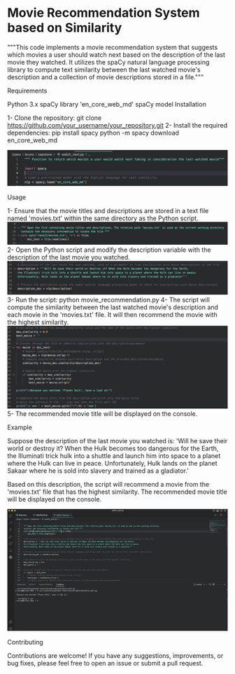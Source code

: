 # Movie Recommendation System based on Similarity

"""This code implements a movie recommendation system that suggests which movies a user should watch next 
based on the description of the last movie they watched. It utilizes the spaCy natural language processing library 
to compute text similarity between the last watched movie's description and a collection of movie descriptions stored in a file."""

Requirements

Python 3.x
spaCy library
'en_core_web_md' spaCy model
Installation

1- Clone the repository: git clone https://github.com/your_username/your_repository.git
2- Install the required dependencies:
pip install spacy
python -m spacy download en_core_web_md

![screenshot](Screenshot1.png)

Usage

1- Ensure that the movie titles and descriptions are stored in a text file named 'movies.txt' within the same directory as the Python script.
![screenshot](Screenshot2.png)
2- Open the Python script and modify the description variable with the description of the last movie you watched.
![screenshot](Screenshot4.png)
3- Run the script: python movie_recommendation.py
4- The script will compute the similarity between the last watched movie's description and each movie in the 'movies.txt' file. 
It will then recommend the movie with the highest similarity.
![screenshot](Screenshot5.png)
5- The recommended movie title will be displayed on the console.

Example

Suppose the description of the last movie you watched is: 'Will he save their world or destroy it? When the Hulk becomes too dangerous for the Earth,
the Illuminati trick hulk into a shuttle and launch him into space to a planet where the Hulk can live in peace. Unfortunately, Hulk lands on 
the planet Sakaar where he is sold into slavery and trained as a gladiator.'

Based on this description, the script will recommend a movie from the 'movies.txt' file that has the highest similarity. The recommended movie title 
will be displayed on the console.

![Screenshot](screenshot.png)

Contributing

Contributions are welcome! If you have any suggestions, improvements, or bug fixes, please feel free to open an issue or submit a pull request.


